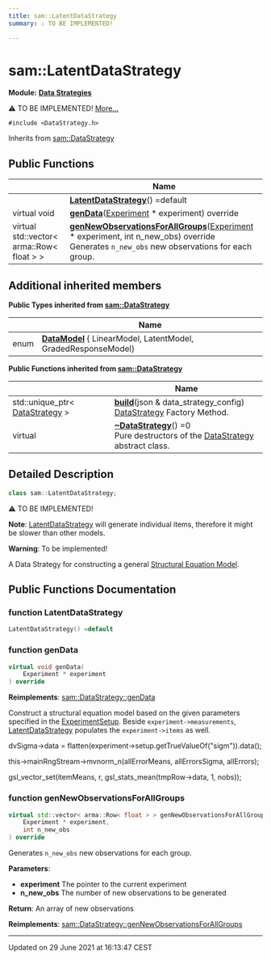 ```yaml
---
title: sam::LatentDataStrategy
summary: ⚠️ TO BE IMPLEMENTED! 

---
```


# sam::LatentDataStrategy

**Module:** **[Data Strategies](/doxygen/Modules/group___data_strategies/)**



⚠️ TO BE IMPLEMENTED!  [More...](#detailed-description)


`#include <DataStrategy.h>`

Inherits from [sam::DataStrategy](/doxygen/Classes/classsam_1_1_data_strategy/)

## Public Functions

|                | Name           |
| -------------- | -------------- |
| | **[LatentDataStrategy](/doxygen/Classes/classsam_1_1_latent_data_strategy/#function-latentdatastrategy)**() =default |
| virtual void | **[genData](/doxygen/Classes/classsam_1_1_latent_data_strategy/#function-gendata)**([Experiment](/doxygen/Classes/classsam_1_1_experiment/) * experiment) override |
| virtual std::vector< arma::Row< float > > | **[genNewObservationsForAllGroups](/doxygen/Classes/classsam_1_1_latent_data_strategy/#function-gennewobservationsforallgroups)**([Experiment](/doxygen/Classes/classsam_1_1_experiment/) * experiment, int n_new_obs) override<br>Generates `n_new_obs` new observations for each group.  |

## Additional inherited members

**Public Types inherited from [sam::DataStrategy](/doxygen/Classes/classsam_1_1_data_strategy/)**

|                | Name           |
| -------------- | -------------- |
| enum| **[DataModel](/doxygen/Classes/classsam_1_1_data_strategy/#enum-datamodel)** { LinearModel, LatentModel, GradedResponseModel} |

**Public Functions inherited from [sam::DataStrategy](/doxygen/Classes/classsam_1_1_data_strategy/)**

|                | Name           |
| -------------- | -------------- |
| std::unique_ptr< [DataStrategy](/doxygen/Classes/classsam_1_1_data_strategy/) > | **[build](/doxygen/Classes/classsam_1_1_data_strategy/#function-build)**(json & data_strategy_config)<br>[DataStrategy](/doxygen/Classes/classsam_1_1_data_strategy/) Factory Method.  |
| virtual | **[~DataStrategy](/doxygen/Classes/classsam_1_1_data_strategy/#function-~datastrategy)**() =0<br>Pure destructors of the [DataStrategy](/doxygen/Classes/classsam_1_1_data_strategy/) abstract class.  |


## Detailed Description

```cpp
class sam::LatentDataStrategy;
```

⚠️ TO BE IMPLEMENTED! 

**Note**: [LatentDataStrategy](/doxygen/Classes/classsam_1_1_latent_data_strategy/) will generate individual items, therefore it might be slower than other models. 

**Warning**: To be implemented!

A Data Strategy for constructing a general [Structural Equation Model](https://en.wikipedia.org/wiki/Structural_equation_modeling).

## Public Functions Documentation

### function LatentDataStrategy

```cpp
LatentDataStrategy() =default
```


### function genData

```cpp
virtual void genData(
    Experiment * experiment
) override
```


**Reimplements**: [sam::DataStrategy::genData](/doxygen/Classes/classsam_1_1_data_strategy/#function-gendata)


Construct a structural equation model based on the given parameters specified in the [ExperimentSetup](/doxygen/Classes/classsam_1_1_experiment_setup/). Beside `experiment->measurements`, [LatentDataStrategy](/doxygen/Classes/classsam_1_1_latent_data_strategy/) populates the `experiment->items` as well. 


dvSigma->data = flatten(experiment->setup.getTrueValueOf("sigm")).data();

this->mainRngStream->mvnorm_n(allErrorMeans, allErrorsSigma, allErrors);

gsl_vector_set(itemMeans, r, gsl_stats_mean(tmpRow->data, 1, nobs));


### function genNewObservationsForAllGroups

```cpp
virtual std::vector< arma::Row< float > > genNewObservationsForAllGroups(
    Experiment * experiment,
    int n_new_obs
) override
```

Generates `n_new_obs` new observations for each group. 

**Parameters**: 

  * **experiment** The pointer to the current experiment 
  * **n_new_obs** The number of new observations to be generated


**Return**: An array of new observations 

**Reimplements**: [sam::DataStrategy::genNewObservationsForAllGroups](/doxygen/Classes/classsam_1_1_data_strategy/#function-gennewobservationsforallgroups)


-------------------------------

Updated on 29 June 2021 at 16:13:47 CEST